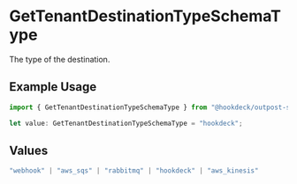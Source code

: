 # GetTenantDestinationTypeSchemaType

The type of the destination.

## Example Usage

```typescript
import { GetTenantDestinationTypeSchemaType } from "@hookdeck/outpost-sdk/models/operations";

let value: GetTenantDestinationTypeSchemaType = "hookdeck";
```

## Values

```typescript
"webhook" | "aws_sqs" | "rabbitmq" | "hookdeck" | "aws_kinesis"
```